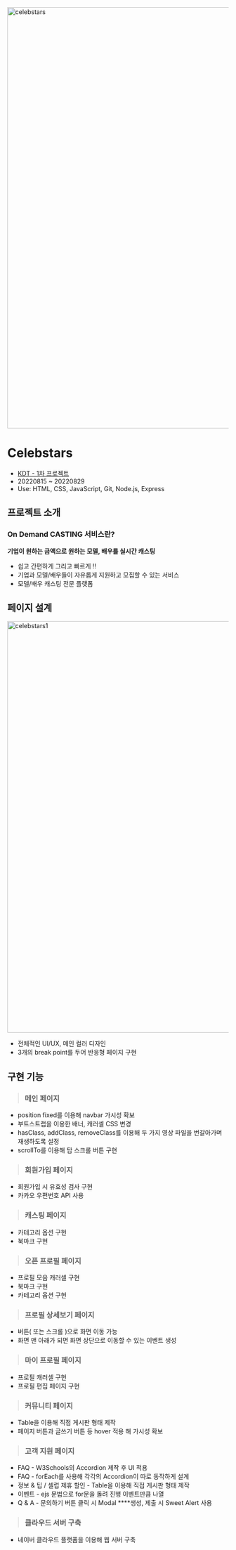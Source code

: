 <img width="959" alt="celebstars" src="https://user-images.githubusercontent.com/48630055/196873250-db67b066-8f9f-4a12-848c-0608dc2954b6.png">


# Celebstars
- [KDT - 1차 프로젝트](https://joodeng.notion.site/joodeng/Joo-Young-Lee-61db50959426458db50275c985d2de2a?p=a073b61b1cc744e1872f3cb248d82f82&pm=c)
- 20220815 ~ 20220829
- Use: HTML, CSS, JavaScript, Git, Node.js, Express

## 프로젝트 소개
### On Demand CASTING 서비스란?
**기업이 원하는 금액으로 원하는 모델, 배우를 실시간 캐스팅**
- 쉽고 간편하게 그리고 빠르게 !!
- 기업과 모델/배우들이 자유롭게 지원하고 모집할 수 있는 서비스 
- 모델/배우 캐스팅 전문 플랫폼


## 페이지 설계
<img width="937" alt="celebstars1" src="https://user-images.githubusercontent.com/48630055/196873605-bd1b7f50-837c-4cb7-b82f-5d80a7bcefbe.png">


- 전체적인 UI/UX, 메인 컬러 디자인
- 3개의 break point를 두어 반응형 페이지 구현
## 구현 기능
> ### 메인 페이지
- position fixed를 이용해 navbar 가시성 확보
- 부트스트랩을 이용한 배너, 캐러셀 CSS 변경
- hasClass, addClass, removeClass를 이용해 두 가지 영상 파일을 번갈아가며 재생하도록 설정
- scrollTo를 이용해 탑 스크롤 버튼 구현
> ### 회원가입 페이지
- 회원가입 시 유효성 검사 구현
- 카카오 우편번호 API 사용
> ### 캐스팅 페이지
- 카테고리 옵션 구현
- 북마크 구현
> ### 오픈 프로필 페이지
- 프로필 모음 캐러셀 구현
- 북마크 구현
- 카테고리 옵션 구현
> ### 프로필 상세보기 페이지
- 버튼( 또는 스크롤 )으로  화면 이동 가능
- 화면 맨 아래가 되면 화면 상단으로 이동할 수 있는 이벤트 생성
> ### 마이 프로필 페이지
- 프로필 캐러셀 구현
- 프로필 편집 페이지 구현
> ### 커뮤니티 페이지
- Table을 이용해 직접 게시판 형태 제작
- 페이지 버튼과 글쓰기 버튼 등 hover 적용 해 가시성 확보
> ### 고객 지원 페이지
- FAQ - W3Schools의 Accordion 제작 후 UI 적용
- FAQ - forEach를 사용해 각각의 Accordion이 따로 동작하게 설계
- 정보 & 팁 / 셀럽 제휴 할인 - Table을 이용해 직접 게시판 형태 제작
- 이벤트 - ejs 문법으로 for문을 돌려 진행 이벤트만큼 나열
- Q & A - 문의하기 버튼 클릭 시 Modal ****생성, 제출 시 Sweet Alert 사용
> ### 클라우드 서버 구축
- 네이버 클라우드 플랫폼을 이용해 웹 서버 구축
